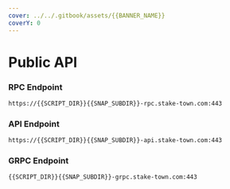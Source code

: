 ```yaml
---
cover: ../../.gitbook/assets/{{BANNER_NAME}}
coverY: 0
---
```


# Public API

### **RPC Endpoint**

```bash
https://{{SCRIPT_DIR}}{{SNAP_SUBDIR}}-rpc.stake-town.com:443
```

### **API Endpoint**

```bash
https://{{SCRIPT_DIR}}{{SNAP_SUBDIR}}-api.stake-town.com:443
```

### **GRPC Endpoint**

```bash
{{SCRIPT_DIR}}{{SNAP_SUBDIR}}-grpc.stake-town.com:443
```
